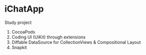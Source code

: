 # iChatApp
Study project


1. CocoaPods
2. Coding UI (UiKit) through extensions
3. Diffable DataSource for CollectionViews & Compositional Layout
3. Snapkit
